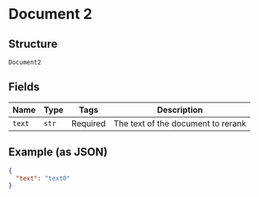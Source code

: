 
# Document 2

## Structure

`Document2`

## Fields

| Name | Type | Tags | Description |
|  --- | --- | --- | --- |
| `text` | `str` | Required | The text of the document to rerank |

## Example (as JSON)

```json
{
  "text": "text0"
}
```

